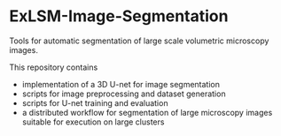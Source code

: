 # ExLSM-Image-Segmentation

Tools for automatic segmentation of large scale volumetric microscopy images.

This repository contains

- implementation of a 3D U-net for image segmentation
- scripts for image preprocessing and dataset generation
- scripts for U-net training and evaluation
- a distributed workflow for segmentation of large microscopy images suitable for execution on large clusters

